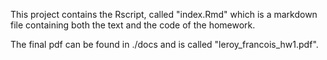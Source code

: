 
This project contains the Rscript, called "index.Rmd" which is a markdown file containing both the text and the code of the homework. 

The final pdf can be found in ./docs and is called "leroy_francois_hw1.pdf".